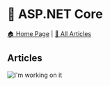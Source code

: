# 🚀 ASP.NET Core

[🏠 Home Page](https://github.com/rithala) | [📰 All Articles](../README.md)

## Articles

<img alt="I'm working on it" src="https://github.com/rithala/rithala/raw/master/assets/inprogress.gif"/>
